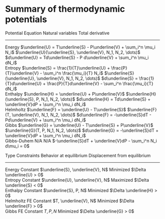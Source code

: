 # Summary of thermodynamic potentials

  Potential                                                    Equation                                                                       Natural variables                                                                      Total derivative                                                    
  ------------- ------------------------------------------------------------------------------------------------------ ---------------------------------------------------------------- ---------------------------------------------------------------------------------------------------------- -- -- --
  Energy                        $\underline{U} = T\underline{S} - P\underline{V} + \sum_i^n \mu_i N_i$                  $\underline{U}(\underline{S}, \underline{V}, N_1, N_2, \dots)$                 $d\underline{U} = Td\underline{S} - P d\underline{V} +  \sum_i^n \mu_i dN_i$                      
  Entropy        $\underline{S} = \frac{1}{T}\underline{U} + \frac{P}{T}\underline{V} - \sum_i^n \frac{\mu_i}{T} N_i$   $\underline{S}(\underline{U}, \underline{V}, N_1, N_2, \dots)$   $d\underline{S} = \frac{1}{T}d\underline{U} + \frac{P}{T}d\underline{V} - \sum_i^n \frac{\mu_i}{T} dN_i$        
  Enthalpy                                 $\underline{H} = \underline{U} + P\underline{V}$                                   $\underline{H}(\underline{S}, P, N_1, N_2, \dots)$                       $d\underline{H} = Td\underline{S} + \underline{V}dP +  \sum_i^n \mu_i dN_i$                       
  Helmholtz                                $\underline{F} = \underline{U} - T\underline{S}$                                   $\underline{F}(T, \underline{V}, N_1, N_2, \dots)$                       $d\underline{F} = -\underline{S}dT - Pd\underline{V} +  \sum_i^n \mu_i dN_i$                      
  Gibbs                           $\underline{G} = \underline{U} - T\underline{S} + P\underline{V}$                                 $\underline{G}(T, P, N_1, N_2, \dots)$                             $d\underline{G} = -\underline{S}dT + \underline{V}dP +  \sum_i^n \mu_i dN_i$                      
  Gibbs-Duhem                                                    N/A                                                                                 N/A                                                     $-\underline{S}dT + \underline{V}dP  - \sum_i^n N_i d\mu_i = 0$                             

  Type                           Constraints                   Behavior at equilibrium   Displacement from equilibrium        
  -------------- -------------------------------------------- ------------------------- ------------------------------- -- -- --
  Energy          Constant $\underline{S}, \underline{V}, N$          Minimized           $\Delta \underline{U} > 0$          
  Entropy         Constant $\underline{U}, \underline{V}, N$          Maximized           $\Delta \underline{S} < 0$          
  Enthalpy              Constant $\underline{S}, P, N$                Minimized           $\Delta \underline{H} > 0$          
  Helmholtz FE          Constant $T, \underline{V}, N$                Minimized           $\Delta \underline{F} > 0$          
  Gibbs FE                    Constant $T, P, N$                      Minimized           $\Delta \underline{G} > 0$          
